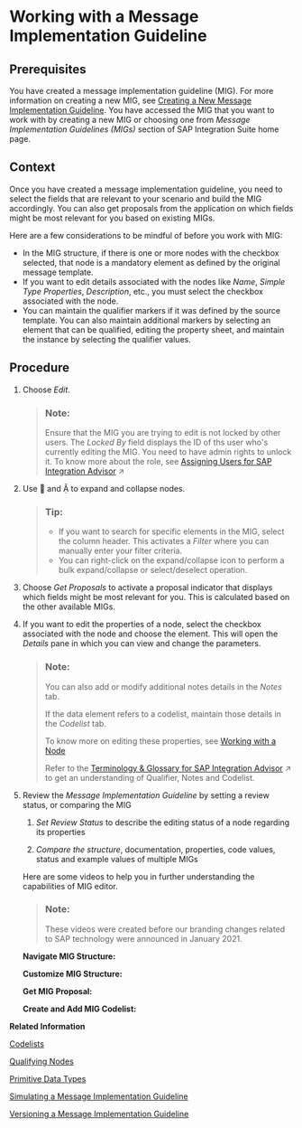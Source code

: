 <!-- loio9d1c1df6ab184841a3be60e46560da66 -->

<link rel="stylesheet" type="text/css" href="../css/sap-icons.css"/>

# Working with a Message Implementation Guideline



<a name="loio9d1c1df6ab184841a3be60e46560da66__prereq_jwx_qhr_gcb"/>

## Prerequisites

You have created a message implementation guideline \(MIG\). For more information on creating a new MIG, see [Creating a New Message Implementation Guideline](creating-a-new-message-implementation-guideline-b894de0.md). You have accessed the MIG that you want to work with by creating a new MIG or choosing one from *Message Implementation Guidelines \(MIGs\)* section of SAP Integration Suite home page.



## Context

Once you have created a message implementation guideline, you need to select the fields that are relevant to your scenario and build the MIG accordingly. You can also get proposals from the application on which fields might be most relevant for you based on existing MIGs.

Here are a few considerations to be mindful of before you work with MIG:

-   In the MIG structure, if there is one or more nodes with the checkbox selected, that node is a mandatory element as defined by the original message template.
-   If you want to edit details associated with the nodes like *Name*, *Simple Type Properties*, *Description*, etc., you must select the checkbox associated with the node.
-   You can maintain the qualifier markers if it was defined by the source template. You can also maintain additional markers by selecting an element that can be qualified, editing the property sheet, and maintain the instance by selecting the qualifier values.



## Procedure

1.  Choose *Edit*.

    > ### Note:  
    > Ensure that the MIG you are trying to edit is not locked by other users. The *Locked By* field displays the ID of ths user who's currently editing the MIG. You need to have admin rights to unlock it. To know more about the role, see [Assigning Users for SAP Integration Advisor](https://help.sap.com/viewer/368c481cd6954bdfa5d0435479fd4eaf/IAT/en-US/b5226b95e11b42cd9e257ae6d2b0ee0a.html "") :arrow_upper_right:

2.  Use <span class="SAP-icons"></span> and <span class="SAP-icons"></span> to expand and collapse nodes.

    > ### Tip:  
    > -   If you want to search for specific elements in the MIG, select the column header. This activates a *Filter* where you can manually enter your filter criteria.
    > -   You can right-click on the expand/collapse icon to perform a bulk expand/collapse or select/deselect operation.

3.  Choose *Get Proposals* to activate a proposal indicator that displays which fields might be most relevant for you. This is calculated based on the other available MIGs.

4.  If you want to edit the properties of a node, select the checkbox associated with the node and choose the element. This will open the *Details* pane in which you can view and change the parameters.

    > ### Note:  
    > You can also add or modify additional notes details in the *Notes* tab.
    > 
    > If the data element refers to a codelist, maintain those details in the *Codelist* tab.
    > 
    > To know more on editing these properties, see [Working with a Node](working-with-a-node-518b54f.md)
    > 
    > Refer to the [Terminology & Glossary for SAP Integration Advisor](https://help.sap.com/viewer/368c481cd6954bdfa5d0435479fd4eaf/IAT/en-US/9c221b48799a4ce59367b0e3367f5a8f.html "") :arrow_upper_right: to get an understanding of Qualifier, Notes and Codelist.

5.  Review the *Message Implementation Guideline* by setting a review status, or comparing the MIG

    1.  *Set Review Status* to describe the editing status of a node regarding its properties

    2.  *Compare the structure*, documentation, properties, code values, status and example values of multiple MIGs


    Here are some videos to help you in further understanding the capabilities of MIG editor.

    > ### Note:  
    > These videos were created before our branding changes related to SAP technology were announced in January 2021.

    **Navigate MIG Structure:** 

    **Customize MIG Structure:**

    **Get MIG Proposal:**

    **Create and Add MIG Codelist:**


**Related Information**  


[Codelists](codelists-a7a84b0.md "A codelist is a collection of acronyms and their meaningful descriptions that provide a common understanding of the code values between business partners, reducing the risks associated with business collaboration.")

[Qualifying Nodes](qualifying-nodes-09be983.md "You can qualify nodes to provide context to the semantically generic elements of your Message Implementation Guideline (MIG).")

[Primitive Data Types](primitive-data-types-72a8e9e.md "Primitive data types are the basic building blocks that you use to define entities or structure types within a MIG.")

[Simulating a Message Implementation Guideline](simulating-a-message-implementation-guideline-42b45c5.md "This chapter shows you how to simulate a message implementation guideline.")

[Versioning a Message Implementation Guideline](versioning-a-message-implementation-guideline-12784f9.md "This chapter covers the lifecycle of a message implementation guideline, the purpose of each status that a MIG goes through and the procedure to activate the MIG.")

